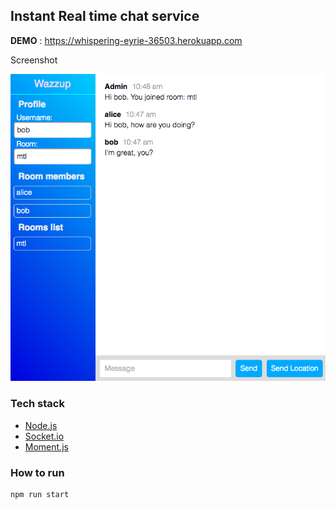## Instant Real time chat service

**DEMO** : https://whispering-eyrie-36503.herokuapp.com

Screenshot

![screenshot](scr.png)

### Tech stack

* [Node.js](https://nodejs.org/en/)
* [Socket.io](http://socket.io/)
* [Moment.js](http://momentjs.com/)

### How to run

```
npm run start
```